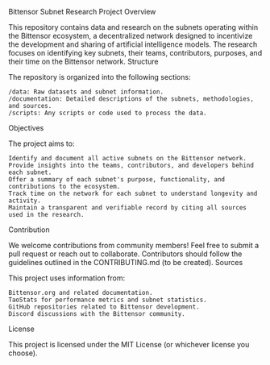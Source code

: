 Bittensor Subnet Research Project
Overview

This repository contains data and research on the subnets operating within the Bittensor ecosystem, a decentralized network designed to incentivize the development and sharing of artificial intelligence models. The research focuses on identifying key subnets, their teams, contributors, purposes, and their time on the Bittensor network.
Structure

The repository is organized into the following sections:

    /data: Raw datasets and subnet information.
    /documentation: Detailed descriptions of the subnets, methodologies, and sources.
    /scripts: Any scripts or code used to process the data.

Objectives

The project aims to:

    Identify and document all active subnets on the Bittensor network.
    Provide insights into the teams, contributors, and developers behind each subnet.
    Offer a summary of each subnet's purpose, functionality, and contributions to the ecosystem.
    Track time on the network for each subnet to understand longevity and activity.
    Maintain a transparent and verifiable record by citing all sources used in the research.

Contribution

We welcome contributions from community members! Feel free to submit a pull request or reach out to collaborate. Contributors should follow the guidelines outlined in the CONTRIBUTING.md (to be created).
Sources

This project uses information from:

    Bittensor.org and related documentation.
    TaoStats for performance metrics and subnet statistics.
    GitHub repositories related to Bittensor development.
    Discord discussions with the Bittensor community.

License

This project is licensed under the MIT License (or whichever license you choose).

